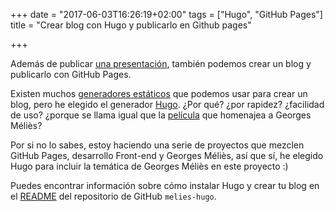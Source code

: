 +++
date = "2017-06-03T16:26:19+02:00"
tags = ["Hugo", "GitHub Pages"]
title = "Crear blog con Hugo y publicarlo en Github pages"

+++

Además de publicar <a href="https://github.com/cristinafsanz/melies-origen">una presentación</a>, también podemos crear un blog y publicarlo con GitHub Pages.

Existen muchos <a href="https://www.staticgen.com/">generadores estáticos</a> que podemos usar para crear un blog, pero he elegido el generador <a href="http://gohugo.io/">Hugo</a>. ¿Por qué? ¿por rapidez? ¿facilidad de uso? ¿porque se llama igual que la <a href="https://www.filmaffinity.com/es/film504011.html">película</a> que homenajea a Georges Méliès?

Por si no lo sabes, estoy haciendo una serie de proyectos que mezclen GitHub Pages, desarrollo Front-end y Georges Méliès, así que sí, he elegido Hugo para incluir la temática de Georges Méliès en este proyecto :)

Puedes encontrar información sobre cómo instalar Hugo y crear tu blog en el <a href="https://github.com/cristinafsanz/melies-hugo">README</a> del repositorio de GitHub `melies-hugo`.

